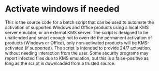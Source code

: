 # Activate windows if needed

This is the source code for a batch script that can be used to automate the activation of supported Windows and Office products using a local KMS server emulator, or an external KMS server. The script is designed to be unattended and smart enough not to override the permanent activation of products (Windows or Office), only non-activated products will be KMS-activated (if supported). The script is intended to provide 24/7 activation, without needing interaction from the user. Some security programs may report infected files due to KMS emulation, but this is a false-positive as long as the script is downloaded from a trusted source.
